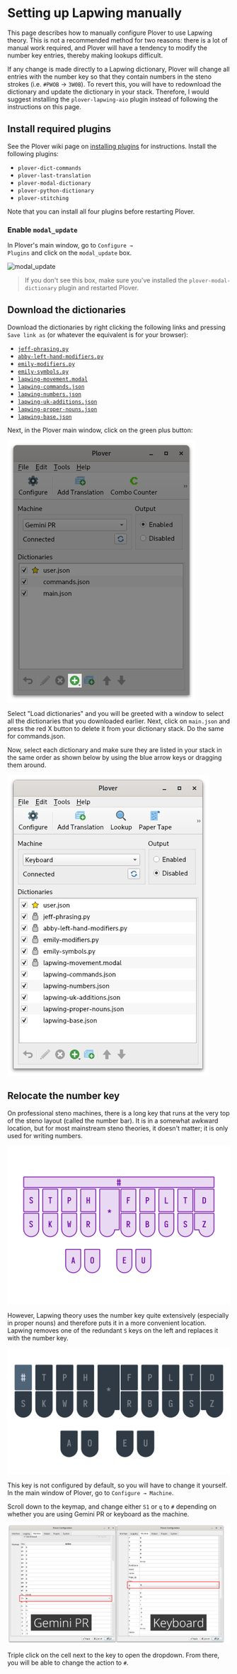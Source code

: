 # Setting up Lapwing manually

This page describes how to manually configure Plover to use Lapwing theory. This is not a recommended method for two reasons: there is a lot of manual work required, and Plover will have a tendency to modify the number key entries, thereby making lookups difficult.

If any change is made directly to a Lapwing dictionary, Plover will change all entries with the number key so that they contain numbers in the steno strokes (i.e. `#PWOB` → `3W0B`). To revert this, you will have to redownload the dictionary and update the dictionary in your stack. Therefore, I would suggest installing the <code class="code-mono">plover-lapwing-aio</code> plugin instead of following the instructions on this page.

## Install required plugins

See the Plover wiki page on [installing plugins](https://github.com/openstenoproject/plover/wiki/installing-plugins) for instructions. Install the following plugins:

* <code class="code-mono">plover-dict-commands</code>
* <code class="code-mono">plover-last-translation</code>
* <code class="code-mono">plover-modal-dictionary</code>
* <code class="code-mono">plover-python-dictionary</code>
* <code class="code-mono">plover-stitching</code>

Note that you can install all four plugins before restarting Plover.

### Enable <code class="code-mono">modal_update</code>

In Plover's main window, go to <code class="code-mono">Configure → Plugins</code> and click on the <code class="code-mono">modal_update</code> box.

![modal_update]()

> If you don't see this box, make sure you've installed the <code class="code-mono">plover-modal-dictionary</code> plugin and restarted Plover.

## Download the dictionaries

Download the dictionaries by right clicking the following links and pressing <code class="code-mono">Save link as</code> (or whatever the equivalent is for your browser):

* [<code class="code-mono">jeff-phrasing.py</code>](https://raw.githubusercontent.com/aerickt/steno-dictionaries/plover-lapwing-aio/jeff-phrasing.py)
* [<code class="code-mono">abby-left-hand-modifiers.py</code>](https://raw.githubusercontent.com/aerickt/steno-dictionaries/plover-lapwing-aio/abby-left-hand-modifiers.py)
* [<code class="code-mono">emily-modifiers.py</code>](https://raw.githubusercontent.com/aerickt/steno-dictionaries/plover-lapwing-aio/emily-modifiers.py)
* [<code class="code-mono">emily-symbols.py</code>](https://raw.githubusercontent.com/aerickt/steno-dictionaries/plover-lapwing-aio/emily-symbols.py)
* [<code class="code-mono">lapwing-movement.modal</code>](https://raw.githubusercontent.com/aerickt/steno-dictionaries/main/lapwing-movement.modal)
* [<code class="code-mono">lapwing-commands.json</code>](https://raw.githubusercontent.com/aerickt/steno-dictionaries/main/lapwing-commands.json)
* [<code class="code-mono">lapwing-numbers.json</code>](https://raw.githubusercontent.com/aerickt/steno-dictionaries/main/lapwing-numbers.json)
* [<code class="code-mono">lapwing-uk-additions.json</code>](https://raw.githubusercontent.com/aerickt/steno-dictionaries/main/lapwing-uk-additions.json)
* [<code class="code-mono">lapwing-proper-nouns.json</code>](https://raw.githubusercontent.com/aerickt/steno-dictionaries/main/lapwing-proper-nouns.json)
* [<code class="code-mono">lapwing-base.json</code>](https://raw.githubusercontent.com/aerickt/steno-dictionaries/main/lapwing-base.json)

Next, in the Plover main window, click on the green plus button:

![load dictionary button](img/5-load-dictionary.png)

Select "Load dictionaries" and you will be greeted with a window to select all the dictionaries that you downloaded earlier. Next, click on <code class="code-mono">main.json</code> and press the red X button to delete it from your dictionary stack. Do the same for commands.json.

Now, select each dictionary and make sure they are listed in your stack in the same order as shown below by using the blue arrow keys or dragging them around.

![dictionary stack](img/B-dictionary-stack.png)

## Relocate the number key

On professional steno machines, there is a long key that runs at the very top of the steno layout (called the number bar). It is in a somewhat awkward location, but for most mainstream steno theories, it doesn't matter; it is only used for writing numbers.

![lever machine layout](img/5-professional-machines.png)

However, Lapwing theory uses the number key quite extensively (especially in proper nouns) and therefore puts it in a more convenient location. Lapwing removes one of the redundant `S` keys on the left and replaces it with the number key.

![top S layout](img/5-top-s-number.png)

This key is not configured by default, so you will have to change it yourself. In the main window of Plover, go to <code class="code-mono">Configure → Machine</code>.

Scroll down to the keymap, and change either <code class="code-mono">S1</code> or <code class="code-mono">q</code> to `#` depending on whether you are using Gemini PR or keyboard as the machine.

![top s remap](img/5-top-s.png)

Triple click on the cell next to the key to open the dropdown. From there, you will be able to change the action to `#`.

